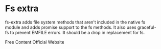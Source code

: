 # Fs extra

fs-extra adds file system methods that aren't included in the native fs module and adds promise support to the fs methods. It also uses graceful-fs to prevent EMFILE errors. It should be a drop in replacement for fs.

<ResourceGroupTitle>Free Content</ResourceGroupTitle>
<BadgeLink colorScheme='blue' badgeText='Official Website' href='https://www.npmjs.com/package/fs-extra'>Official Website</BadgeLink>
